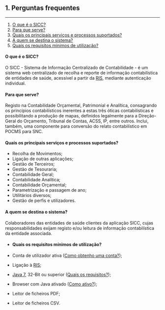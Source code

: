 <a name="perguntas_frequentes"></a>

## 1. Perguntas frequentes

---

1. [O que é o SICC?](#que_sicc)
2. [Para que serve?](#para_que_serve)
3. [Quais os principais serviços e processos suportados?](#quais_principais_servicos_processos_suportados)
4. [A quem se destina o sistema?](#quem_se_destina_sistema)
5. [Quais os requisitos mínimos de utilização?](#quais_requisitos_minimos)

<a name="o_que_e_o_sicc"></a>

#### O que é o SICC?

O SICC - Sistema de Informação Centralizado de Contabilidade - é um sistema web centralizado de recolha e reporte de informação contabilística de entidades de saúde, acessível a partir da [RIS][ris], mediante autenticação individual.

[ris]: http://spms.min-saude.pt/product/ris-rede-informatica-da-saude/ "RIS"

<a name="para_que_serve"></a>

#### Para que serve?

Registo na Contabilidade Orçamental, Patrimonial e Analítica, consagrando os princípios contabilísticos inerentes a estas três óticas contabilísticas e possibilitando a produção de mapas, definidos legalmente para a Direção-Geral do Orçamento, Tribunal de Contas, ACSS, IP, entre outros. Inclui, também, uma componente para conversão do relato contabilístico em POCMS para SNC.

<a name="quais_principais_servicos_processos_suportados"></a>

#### Quais os principais serviços e processos suportados?

- Recolha de Movimentos;
- Ligação de outras aplicações;
- Gestão de Terceiros;
- Gestão de Tesouraria;
- Contabilidade Geral;
- Contabilidade Analítica;
- Contabilidade Orçamental;
- Parametrização e passagem de ano;
- Utilitários diversos;
- Gestão de perfis e utilizadores.

<a name="quem_se_destina_sistema"></a>

#### A quem se destina o sistema?

Colaboradores das entidades de saúde clientes da aplicação SICC, cujas responsabilidades exijam registo e/ou leitura de informação contabilística da entidade associada.

<a name="quais_requisitos_minimos"></a>
- #### Quais os requisitos mínimos de utilização?

- Conta de utilizador ativa ([Como obtenho uma conta?][Como obtenho uma conta?]);
- Ligação à [RIS][ris];
- [Java 7][java7], 32-Bit ou superior ([Quais os requisitos?][Quais os requisitos?]);
- Browser com Java ativado ([Como ativo?]);
- Leitor de ficheiros PDF;
- Leitor de ficheiros CSV.

[Como obtenho uma conta?]: https://adicionar_link_para_procedimento_oficial "Como obtenho uma conta?"
[java7]: https://www.java.com "Java7"
[Quais os requisitos?]: https://www.java.com/pt_BR/download/help/sysreq.xml "Quais os requisitos?"
[Como ativo?]: https://java.com/en/download/help/enable_browser.xml "Como ativo?"
